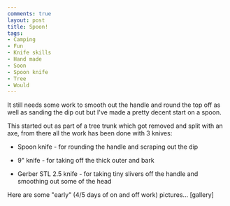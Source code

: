 ```yaml
---
comments: true
layout: post
title: Spoon!
tags:
- Camping
- Fun
- Knife skills
- Hand made
- Soon
- Spoon knife
- Tree
- Would
---
```


It still needs some work to smooth out the handle and round the top off as well as sanding the dip out but I've made a pretty decent start on a spoon.

This started out as part of a tree trunk which got removed and split with an axe, from there all the work has been done with 3 knives:



	
  * Spoon knife - for rounding the handle and scraping out the dip

	
  * 9" knife - for taking off the thick outer and bark

	
  * Gerber STL 2.5 knife - for taking tiny slivers off the handle and smoothing out some of the head



Here are some "early" (4/5 days of on and off work) pictures...
[gallery]
